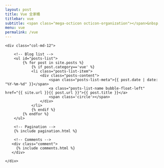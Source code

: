 ```yaml
---
layout: post
title: Vue 全家桶
titlebar: vue
subtitle: <span class="mega-octicon octicon-organization"></span>&nbsp;&nbsp; Resource vue
menu: vue
permalink: /vue
---
```


<div class="row">

    <div class="col-md-12">

        <!-- Blog list -->
        <ul id="posts-list">
            {% for post in site.posts %}
                {% if post.category=='vue' %}
                <li class="posts-list-item">
                    <div class="posts-content">
                        <span class="posts-list-meta">{{ post.date | date: "%Y-%m-%d" }}</span>
                        <a class="posts-list-name bubble-float-left" href="{{ site.url }}{{ post.url }}">{{ post.title }}</a>
                        <span class='circle'></span>
                    </div>
                </li>
                {% endif %}
            {% endfor %}
        </ul>

        <!-- Pagination -->
        {% include pagination.html %}

        <!-- Comments -->
       <div class="comment">
         {% include comments.html %}
       </div>

    </div>

</div>
<script>
    $(document).ready(function(){

        // Enable bootstrap tooltip
        $("body").tooltip({ selector: '[data-toggle=tooltip]' });

    });
</script>
